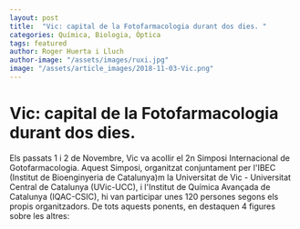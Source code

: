 ```yaml
---
layout: post
title:  "Vic: capital de la Fotofarmacologia durant dos dies. "
categories: Química, Biologia, Òptica
tags: featured
author: Roger Huerta i Lluch
author-image: "/assets/images/ruxi.jpg"
image: "/assets/article_images/2018-11-03-Vic.png"
---
```

# Vic: capital de la Fotofarmacologia durant dos dies. 
Els passats 1 i 2 de Novembre, Vic va acollir el 2n Simposi Internacional de Gotofarmacologia. Aquest Simposi, organitzat conjuntament per l'IBEC (Institut de Bioenginyeria de Catalunya)m la Universitat de Vic - Universitat Central de Catalunya (UVic-UCC), i l'Institut de Química Avançada de Catalunya (IQAC-CSIC), hi van participar unes 120 persones segons els propis organitzadors. De tots aquests ponents, en destaquen 4 figures sobre les altres:
